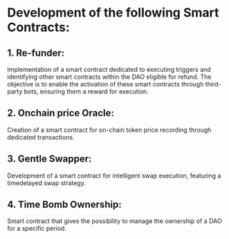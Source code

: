 # Development of the following Smart Contracts:

## 1. Re-funder:
Implementation of a smart contract dedicated to executing triggers and identifying other smart contracts within the DAO eligible for refund. The objective is to enable the activation of these smart contracts through third-party bots, ensuring them a reward for execution.

## 2. Onchain price Oracle:
Creation of a smart contract for on-chain token price recording through dedicated transactions.

## 3. Gentle Swapper:
Development of a smart contract for intelligent swap execution, featuring a timedelayed swap strategy.

## 4. Time Bomb Ownership:
Smart contract that gives the possibility to manage the ownership of a DAO for a specific period.